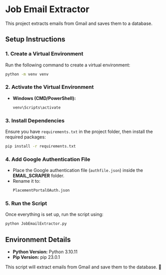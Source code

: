 # Job Email Extractor

This project extracts emails from Gmail and saves them to a database.

## Setup Instructions

### 1. Create a Virtual Environment
Run the following command to create a virtual environment:
```sh
python -m venv venv
```

### 2. Activate the Virtual Environment
- **Windows (CMD/PowerShell):**  
  ```sh
  venv\Scripts\activate
  ```   

### 3. Install Dependencies
Ensure you have `requirements.txt` in the project folder, then install the required packages:
```sh
pip install -r requirements.txt
```

### 4. Add Google Authentication File
- Place the Google authentication file (`authfile.json`) inside the **EMAIL_SCRAPER** folder.
- Rename it to:
  ```sh
  PlacementPortalOAuth.json
  ```

### 5. Run the Script
Once everything is set up, run the script using:
```sh
python JobEmailExtractor.py
```

## Environment Details
- **Python Version:** Python 3.10.11
- **Pip Version:** pip 23.0.1

This script will extract emails from Gmail and save them to the database. 🚀

